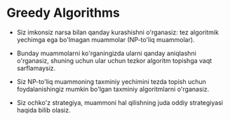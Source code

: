 # Greedy Algorithms

* Siz imkonsiz narsa bilan qanday kurashishni o'rganasiz:
tez algoritmik yechimga ega bo'lmagan muammolar (NP-to'liq muammolar).

* Bunday muammolarni ko'rganingizda ularni qanday aniqlashni o'rganasiz, shuning uchun ular uchun tezkor algoritm topishga vaqt sarflamaysiz.

* Siz NP-to'liq muammoning taxminiy yechimini tezda topish uchun foydalanishingiz mumkin bo'lgan taxminiy algoritmlarni o'rganasiz.

* Siz ochko'z strategiya, muammoni hal qilishning juda oddiy strategiyasi haqida bilib olasiz.